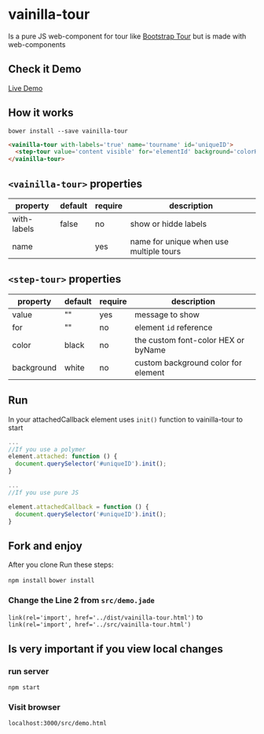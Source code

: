 # vainilla-tour
Is a pure JS web-component for tour like [Bootstrap Tour](http://bootstraptour.com/) but is made with web-components

## Check it Demo

[Live Demo](http://enrique199413.github.io/vainilla-tour/)

## How it works

``` bower install --save vainilla-tour ```

```html
<vainilla-tour with-labels='true' name='tourname' id='uniqueID'>
  <step-tour value='content visible' for='elementId' background='colorHEX' color='colorHEX'></step-tour>
</vainilla-tour>
```
## `<vainilla-tour>` properties
|property   | default | require  |  description |
|---|---|---|---|
|with-labels   | false | no  |  show or hidde labels |
|name   |  | yes  |  name for unique when use multiple tours |


## `<step-tour>` properties

|property   | default | require  |  description |
|---|---|---|---|
| value | ""  | yes  | message to show  |
| for | ""  | no  | element `id` reference  |
| color  |  black | no  | the custom font-color HEX or byName |
| background  | white  | no   | custom background color for element  |


## Run

In your attachedCallback element uses `init()` function to vainilla-tour to start

```JavaScript
...
//If you use a polymer
element.attached: function () {
  document.querySelector('#uniqueID').init();
}

...
//If you use pure JS

element.attachedCallback = function () {
  document.querySelector('#uniqueID').init();
}
```

## Fork and enjoy

After you clone Run these steps:

`npm install` `bower install`

### Change the Line 2 from `src/demo.jade`

`link(rel='import', href='../dist/vainilla-tour.html')` to `link(rel='import', href='../src/vainilla-tour.html')`

## Is very important if you view local changes

### run server

`npm start`

### Visit browser

`localhost:3000/src/demo.html`
